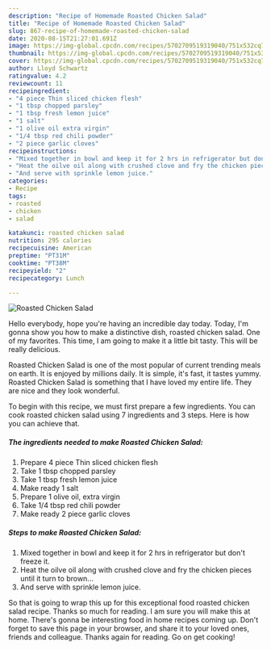 ```yaml
---
description: "Recipe of Homemade Roasted Chicken Salad"
title: "Recipe of Homemade Roasted Chicken Salad"
slug: 867-recipe-of-homemade-roasted-chicken-salad
date: 2020-08-15T21:27:01.691Z
image: https://img-global.cpcdn.com/recipes/5702709519319040/751x532cq70/roasted-chicken-salad-recipe-main-photo.jpg
thumbnail: https://img-global.cpcdn.com/recipes/5702709519319040/751x532cq70/roasted-chicken-salad-recipe-main-photo.jpg
cover: https://img-global.cpcdn.com/recipes/5702709519319040/751x532cq70/roasted-chicken-salad-recipe-main-photo.jpg
author: Lloyd Schwartz
ratingvalue: 4.2
reviewcount: 11
recipeingredient:
- "4 piece Thin sliced chicken flesh"
- "1 tbsp chopped parsley"
- "1 tbsp fresh lemon juice"
- "1 salt"
- "1 olive oil extra virgin"
- "1/4 tbsp red chili powder"
- "2 piece garlic cloves"
recipeinstructions:
- "Mixed together in bowl and keep it for 2 hrs in refrigerator but don&#39;t freeze it."
- "Heat the oilve oil along with crushed clove and fry the chicken pieces until it turn to brown..."
- "And serve with sprinkle lemon juice."
categories:
- Recipe
tags:
- roasted
- chicken
- salad

katakunci: roasted chicken salad 
nutrition: 295 calories
recipecuisine: American
preptime: "PT31M"
cooktime: "PT38M"
recipeyield: "2"
recipecategory: Lunch

---
```



![Roasted Chicken Salad](https://img-global.cpcdn.com/recipes/5702709519319040/751x532cq70/roasted-chicken-salad-recipe-main-photo.jpg)

Hello everybody, hope you're having an incredible day today. Today, I'm gonna show you how to make a distinctive dish, roasted chicken salad. One of my favorites. This time, I am going to make it a little bit tasty. This will be really delicious.

Roasted Chicken Salad is one of the most popular of current trending meals on earth. It is enjoyed by millions daily. It is simple, it's fast, it tastes yummy. Roasted Chicken Salad is something that I have loved my entire life. They are nice and they look wonderful.




To begin with this recipe, we must first prepare a few ingredients. You can cook roasted chicken salad using 7 ingredients and 3 steps. Here is how you can achieve that.

<!--inarticleads1-->

##### The ingredients needed to make Roasted Chicken Salad:

1. Prepare 4 piece Thin sliced chicken flesh
1. Take 1 tbsp chopped parsley
1. Take 1 tbsp fresh lemon juice
1. Make ready 1 salt
1. Prepare 1 olive oil, extra virgin
1. Take 1/4 tbsp red chili powder
1. Make ready 2 piece garlic cloves




<!--inarticleads2-->

##### Steps to make Roasted Chicken Salad:

1. Mixed together in bowl and keep it for 2 hrs in refrigerator but don&#39;t freeze it.
1. Heat the oilve oil along with crushed clove and fry the chicken pieces until it turn to brown...
1. And serve with sprinkle lemon juice.




So that is going to wrap this up for this exceptional food roasted chicken salad recipe. Thanks so much for reading. I am sure you will make this at home. There's gonna be interesting food in home recipes coming up. Don't forget to save this page in your browser, and share it to your loved ones, friends and colleague. Thanks again for reading. Go on get cooking!
